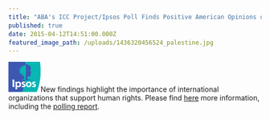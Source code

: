 ```yaml
---
title: "ABA's ICC Project/Ipsos Poll Finds Positive American Opinions on Palestine and the ICC"
published: true
date: 2015-04-12T14:51:00.000Z
featured_image_path: /uploads/1436320456524_palestine.jpg
---
```



![](/uploads/1430405948577_logo-hdr-ipsos.gif)New findings highlight the importance of international organizations that support human rights. Please find [here](https://www.international-criminal-justice-today.org/news/ipsos-poll-finds-positive-american-opinions-on-palestine-and-the-icc/) more information, including the [polling report](https://www.international-criminal-justice-today.org/polling-data/2015/04/12/april-2015-ipsos-polling-data/).